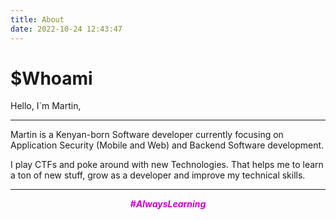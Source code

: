 ```yaml
---
title: About
date: 2022-10-24 12:43:47
---
```


# $Whoami

Hello, I`m Martin,

---

Martin is a Kenyan-born Software developer currently focusing on Application Security (Mobile and Web) and Backend Software development.

I play CTFs and poke around with new Technologies. That helps me to learn a ton of new stuff, grow as a developer and improve my technical skills.

---

<p style="text-align: center; font-style:italic; font-weight: bold;color: rgb(204, 0, 204);">#AlwaysLearning</p>
